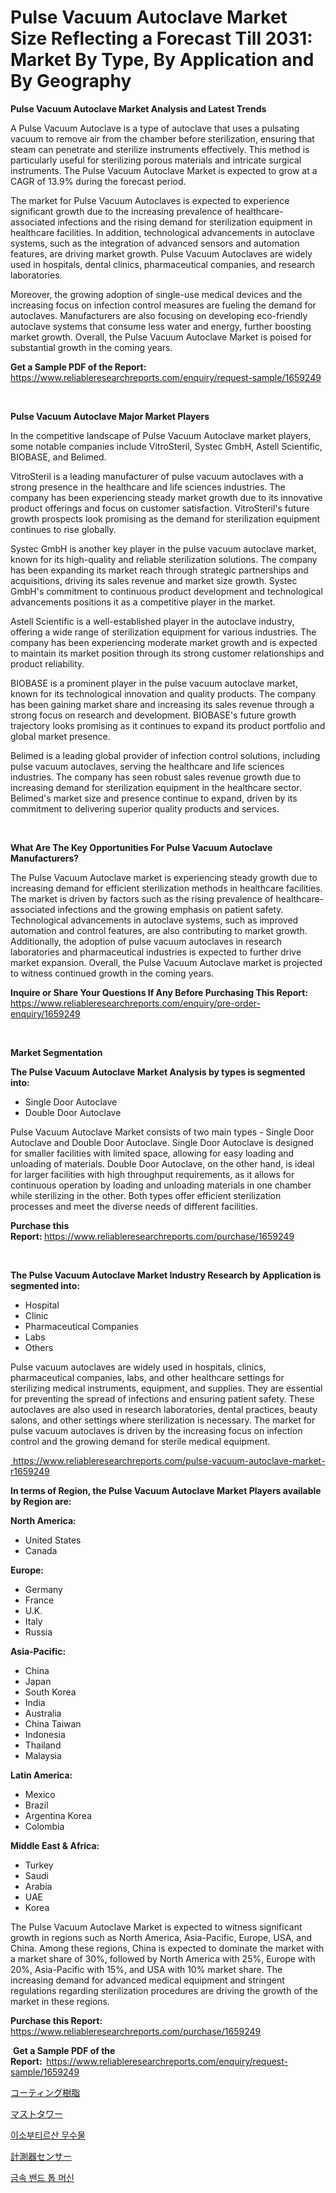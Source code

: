 <p><h1>Pulse Vacuum Autoclave Market Size Reflecting a Forecast Till 2031: Market By Type, By Application and By Geography</h1></p><p><strong>Pulse Vacuum Autoclave Market Analysis and Latest Trends</strong></p>
<p><p>A Pulse Vacuum Autoclave is a type of autoclave that uses a pulsating vacuum to remove air from the chamber before sterilization, ensuring that steam can penetrate and sterilize instruments effectively. This method is particularly useful for sterilizing porous materials and intricate surgical instruments. The Pulse Vacuum Autoclave Market is expected to grow at a CAGR of 13.9% during the forecast period.</p><p>The market for Pulse Vacuum Autoclaves is expected to experience significant growth due to the increasing prevalence of healthcare-associated infections and the rising demand for sterilization equipment in healthcare facilities. In addition, technological advancements in autoclave systems, such as the integration of advanced sensors and automation features, are driving market growth. Pulse Vacuum Autoclaves are widely used in hospitals, dental clinics, pharmaceutical companies, and research laboratories.</p><p>Moreover, the growing adoption of single-use medical devices and the increasing focus on infection control measures are fueling the demand for autoclaves. Manufacturers are also focusing on developing eco-friendly autoclave systems that consume less water and energy, further boosting market growth. Overall, the Pulse Vacuum Autoclave Market is poised for substantial growth in the coming years.</p></p>
<p><strong>Get a Sample PDF of the Report:&nbsp;</strong> <a href="https://www.reliableresearchreports.com/enquiry/request-sample/1659249">https://www.reliableresearchreports.com/enquiry/request-sample/1659249</a></p>
<p>&nbsp;</p>
<p><strong>Pulse Vacuum Autoclave Major Market Players</strong></p>
<p><p>In the competitive landscape of Pulse Vacuum Autoclave market players, some notable companies include VitroSteril, Systec GmbH, Astell Scientific, BIOBASE, and Belimed. </p><p>VitroSteril is a leading manufacturer of pulse vacuum autoclaves with a strong presence in the healthcare and life sciences industries. The company has been experiencing steady market growth due to its innovative product offerings and focus on customer satisfaction. VitroSteril's future growth prospects look promising as the demand for sterilization equipment continues to rise globally.</p><p>Systec GmbH is another key player in the pulse vacuum autoclave market, known for its high-quality and reliable sterilization solutions. The company has been expanding its market reach through strategic partnerships and acquisitions, driving its sales revenue and market size growth. Systec GmbH's commitment to continuous product development and technological advancements positions it as a competitive player in the market.</p><p>Astell Scientific is a well-established player in the autoclave industry, offering a wide range of sterilization equipment for various industries. The company has been experiencing moderate market growth and is expected to maintain its market position through its strong customer relationships and product reliability.</p><p>BIOBASE is a prominent player in the pulse vacuum autoclave market, known for its technological innovation and quality products. The company has been gaining market share and increasing its sales revenue through a strong focus on research and development. BIOBASE's future growth trajectory looks promising as it continues to expand its product portfolio and global market presence.</p><p>Belimed is a leading global provider of infection control solutions, including pulse vacuum autoclaves, serving the healthcare and life sciences industries. The company has seen robust sales revenue growth due to increasing demand for sterilization equipment in the healthcare sector. Belimed's market size and presence continue to expand, driven by its commitment to delivering superior quality products and services.</p></p>
<p>&nbsp;</p>
<p><strong>What Are The Key Opportunities For Pulse Vacuum Autoclave Manufacturers?</strong></p>
<p><p>The Pulse Vacuum Autoclave market is experiencing steady growth due to increasing demand for efficient sterilization methods in healthcare facilities. The market is driven by factors such as the rising prevalence of healthcare-associated infections and the growing emphasis on patient safety. Technological advancements in autoclave systems, such as improved automation and control features, are also contributing to market growth. Additionally, the adoption of pulse vacuum autoclaves in research laboratories and pharmaceutical industries is expected to further drive market expansion. Overall, the Pulse Vacuum Autoclave market is projected to witness continued growth in the coming years.</p></p>
<p><strong>Inquire or Share Your Questions If Any Before Purchasing This Report:</strong> <a href="https://www.reliableresearchreports.com/enquiry/pre-order-enquiry/1659249">https://www.reliableresearchreports.com/enquiry/pre-order-enquiry/1659249</a></p>
<p>&nbsp;</p>
<p><strong>Market Segmentation</strong></p>
<p><strong>The Pulse Vacuum Autoclave Market Analysis by types is segmented into:</strong></p>
<p><ul><li>Single Door Autoclave</li><li>Double Door Autoclave</li></ul></p>
<p><p>Pulse Vacuum Autoclave Market consists of two main types - Single Door Autoclave and Double Door Autoclave. Single Door Autoclave is designed for smaller facilities with limited space, allowing for easy loading and unloading of materials. Double Door Autoclave, on the other hand, is ideal for larger facilities with high throughput requirements, as it allows for continuous operation by loading and unloading materials in one chamber while sterilizing in the other. Both types offer efficient sterilization processes and meet the diverse needs of different facilities.</p></p>
<p><strong>Purchase this Report:&nbsp;</strong><a href="https://www.reliableresearchreports.com/purchase/1659249">https://www.reliableresearchreports.com/purchase/1659249</a></p>
<p>&nbsp;</p>
<p><strong>The Pulse Vacuum Autoclave Market Industry Research by Application is segmented into:</strong></p>
<p><ul><li>Hospital</li><li>Clinic</li><li>Pharmaceutical Companies</li><li>Labs</li><li>Others</li></ul></p>
<p><p>Pulse vacuum autoclaves are widely used in hospitals, clinics, pharmaceutical companies, labs, and other healthcare settings for sterilizing medical instruments, equipment, and supplies. They are essential for preventing the spread of infections and ensuring patient safety. These autoclaves are also used in research laboratories, dental practices, beauty salons, and other settings where sterilization is necessary. The market for pulse vacuum autoclaves is driven by the increasing focus on infection control and the growing demand for sterile medical equipment.</p></p>
<p><a href="https://www.reliableresearchreports.com/pulse-vacuum-autoclave-market-r1659249">&nbsp;https://www.reliableresearchreports.com/pulse-vacuum-autoclave-market-r1659249</a></p>
<p><strong>In terms of Region, the Pulse Vacuum Autoclave Market Players available by Region are:</strong></p>
<p>
    <p> <strong> North America: </strong>
        <ul>
            <li>United States</li>
            <li>Canada</li>
        </ul>
        </p> 
    <p> <strong> Europe: </strong>
        <ul>
            <li>Germany</li>
            <li>France</li>
            <li>U.K.</li>
            <li>Italy</li>
            <li>Russia</li>
        </ul>
        </p> 
    <p> <strong> Asia-Pacific: </strong>
        <ul>
            <li>China</li>
            <li>Japan</li>
            <li>South Korea</li>
            <li>India</li>
            <li>Australia</li>
            <li>China Taiwan</li>
            <li>Indonesia</li>
            <li>Thailand</li>
            <li>Malaysia</li>
        </ul>
        </p> 
    <p> <strong> Latin America: </strong>
        <ul>
            <li>Mexico</li>
            <li>Brazil</li>
            <li>Argentina Korea</li>
            <li>Colombia</li>
        </ul>
        </p> 
    <p> <strong> Middle East & Africa: </strong>
        <ul>
            <li>Turkey</li>
            <li>Saudi</li>
            <li>Arabia</li>
            <li>UAE</li>
            <li>Korea</li>
        </ul>
    </p>
    </p>
<p><p>The Pulse Vacuum Autoclave Market is expected to witness significant growth in regions such as North America, Asia-Pacific, Europe, USA, and China. Among these regions, China is expected to dominate the market with a market share of 30%, followed by North America with 25%, Europe with 20%, Asia-Pacific with 15%, and USA with 10% market share. The increasing demand for advanced medical equipment and stringent regulations regarding sterilization procedures are driving the growth of the market in these regions.</p></p>
<p><strong>Purchase this Report: </strong><a href="https://www.reliableresearchreports.com/purchase/1659249">https://www.reliableresearchreports.com/purchase/1659249</a></p>
<p>&nbsp;<strong>Get a Sample PDF of the Report:&nbsp;&nbsp;</strong><a href="https://www.reliableresearchreports.com/enquiry/request-sample/1659249">https://www.reliableresearchreports.com/enquiry/request-sample/1659249</a></p>
<p><strong></strong></p>
<p><p><a href="https://github.com/one-cool-chick/Market-Research-Report-List-1/blob/main/484340248435.md">コーティング樹脂</a></p><p><a href="https://medium.com/@alexandramiranda455/%E3%83%9E%E3%82%B9%E3%83%88%E3%82%BF%E3%83%AF%E3%83%BC%E3%83%9E%E3%83%BC%E3%82%B1%E3%83%83%E3%83%88%E3%81%AE%E8%A6%8F%E6%A8%A1%E3%81%AF-%E3%82%B0%E3%83%AD%E3%83%BC%E3%83%90%E3%83%AB%E7%94%A3%E6%A5%AD%E3%81%AB%E3%81%8A%E3%81%91%E3%82%8B%E6%9C%80%E9%81%A9%E3%81%AA%E3%83%9E%E3%83%BC%E3%82%B1%E3%83%86%E3%82%A3%E3%83%B3%E3%82%B0%E3%83%81%E3%83%A3%E3%83%8D%E3%83%AB%E3%82%92%E6%98%8E%E3%82%89%E3%81%8B%E3%81%AB%E3%81%97%E3%81%BE%E3%81%99-d384f3a99f8f">マストタワー</a></p><p><a href="https://medium.com/@margrethowe2016/%EC%9D%B4%EC%86%8C%EB%B6%80%ED%8B%B0%EB%A5%B4%EC%82%B0%EB%AC%B4%EC%88%98%EB%AC%BC-%EC%8B%9C%EC%9E%A5-%EA%B2%BD%EC%9F%81-%EB%B6%84%EC%84%9D-%EC%8B%9C%EC%9E%A5-%EB%8F%99%ED%96%A5-%EB%B0%8F-2031%EB%85%84%EA%B9%8C%EC%A7%80%EC%9D%98-%EC%98%88%EC%B8%A1-172641c5ccb6">이소부티르산 무수물</a></p><p><a href="https://medium.com/@eugenethompson65/%E5%99%A8%E6%A2%B0%E3%82%BB%E3%83%B3%E3%82%B5%E3%83%BC%E5%B8%82%E5%A0%B4%E3%81%AE%E3%83%AC%E3%83%9D%E3%83%BC%E3%83%88%E3%81%AF-%E3%81%93%E3%81%AE%E5%B8%82%E5%A0%B4%E3%81%AE%E6%9C%80%E6%96%B0%E3%81%AE%E3%83%88%E3%83%AC%E3%83%B3%E3%83%89%E3%81%A8%E6%88%90%E9%95%B7%E6%A9%9F%E4%BC%9A%E3%82%92%E6%98%8E%E3%82%89%E3%81%8B%E3%81%AB%E3%81%97%E3%81%A6%E3%81%84%E3%81%BE%E3%81%99-6de00552116d">計測器センサー</a></p><p><a href="https://medium.com/@thadnader1941/%EA%B8%88%EC%86%8D-%EB%B0%B4%EB%93%9C-%ED%86%B1-%EA%B8%B0%EA%B3%84-%EC%8B%9C%EC%9E%A5-%EA%B7%9C%EB%AA%A8-cagr-%EC%B6%94%EC%84%B8-2024-2030-07d36836b893">금속 밴드 톱 머신</a></p></p>